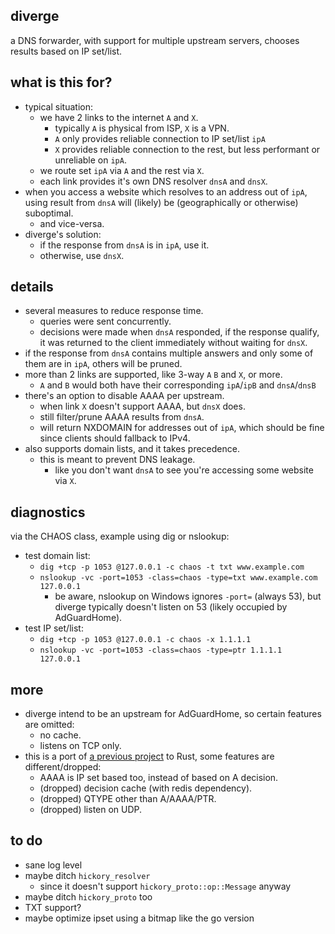 
diverge
---
a DNS forwarder, with support for multiple upstream servers,
chooses results based on IP set/list.

what is this for?
---
* typical situation:
	* we have 2 links to the internet `A` and `X`.
		* typically `A` is physical from ISP, `X` is a VPN.
		* `A` only provides reliable connection to IP set/list `ipA`
		* `X` provides reliable connection to the rest, but less performant or unreliable on `ipA`.
	* we route set `ipA` via `A` and the rest via `X`.
	* each link provides it's own DNS resolver `dnsA` and `dnsX`.
* when you access a website which resolves to an address out of `ipA`,
using result from `dnsA` will (likely) be (geographically or otherwise) suboptimal.
	* and vice-versa.
* diverge's solution:
	* if the response from `dnsA` is in `ipA`, use it.
	* otherwise, use `dnsX`.

details
---
* several measures to reduce response time.
	* queries were sent concurrently.
	* decisions were made when `dnsA` responded,
	if the response qualify,
	it was returned to the client immediately without waiting for `dnsX`.
* if the response from `dnsA` contains multiple answers
and only some of them are in `ipA`, others will be pruned.
* more than 2 links are supported, like 3-way `A` `B` and `X`, or more.
	* `A` and `B` would both have their corresponding `ipA`/`ipB` and `dnsA`/`dnsB`
* there's an option to disable AAAA per upstream.
	* when link `X` doesn't support AAAA, but `dnsX` does.
	* still filter/prune AAAA results from `dnsA`.
	* will return NXDOMAIN for addresses out of `ipA`,
		which should be fine since clients should fallback to IPv4.
* also supports domain lists, and it takes precedence.
	* this is meant to prevent DNS leakage.
		* like you don't want `dnsA` to see you're accessing some website via `X`.

diagnostics
---
via the CHAOS class, example using dig or nslookup:
* test domain list:
	* `dig +tcp -p 1053 @127.0.0.1 -c chaos -t txt www.example.com`
	* `nslookup -vc -port=1053 -class=chaos -type=txt www.example.com 127.0.0.1`
		* be aware, nslookup on Windows ignores `-port=` (always 53),
		but diverge typically doesn't listen on 53 (likely occupied by AdGuardHome).
* test IP set/list:
	* `dig +tcp -p 1053 @127.0.0.1 -c chaos -x 1.1.1.1`
	* `nslookup -vc -port=1053 -class=chaos -type=ptr 1.1.1.1 127.0.0.1`

more
---
* diverge intend to be an upstream for AdGuardHome,
so certain features are omitted:
	* no cache.
	* listens on TCP only.
* this is a port of [a previous project](https://github.com/Jimmy-Z/diverge) to Rust,
some features are different/dropped:
	* AAAA is IP set based too, instead of based on A decision.
	* (dropped) decision cache (with redis dependency).
	* (dropped) QTYPE other than A/AAAA/PTR.
	* (dropped) listen on UDP.

to do
---
* sane log level
* maybe ditch `hickory_resolver`
	* since it doesn't support `hickory_proto::op::Message` anyway
* maybe ditch `hickory_proto` too
* TXT support?
* maybe optimize ipset using a bitmap like the go version
